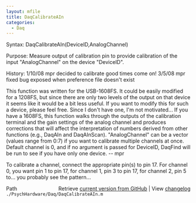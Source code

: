 ```yaml
---
layout: mfile
title: DaqCalibrateAIn
categories:
  - Daq
---
```


Syntax: DaqCalibrateAIn\(DeviceID,AnalogChannel\)

Purpose: Measure output of calibration pin to provide calibration of the
          input "AnalogChannel" on the device "DeviceID".

History:  1/10/08   mpr   decided to calibrate good times come on\!
          3/5/08    mpr   fixed bug exposed when preference file doesn't exist

This function was written for the USB\-1608FS.  It could be easily modified for
a 1208FS, but since there are only two levels of the output on that device it
seems like it would be a bit less useful.  If you want to modify this for such
a device, please feel free.  Since I don't have one, I'm not motivated...
If you have a 1608FS, this function walks through the outputs of the
calibration terminal and the gain settings of the analog channel and produces
corrections that will affect the interpretation of numbers derived from other
functions \(e.g., DaqAIn and DaqAInScan\).  "AnalogChannel" can be a vector
\(values range from 0:7\) if you want to calibrate multiple channels at once.
Default channel is 0, and if no argument is passed for DeviceID, DaqFind will
be run to see if you have only one device.  \-\- mpr

To calibrate a channel, connect the appropriate pin\(s\) to pin 17.  For channel
0, you want pin 1 to pin 17, for channel 1, pin 3 to pin 17, for channel 2,
pin 5 to... you probably see the pattern...


<div class="code_header" style="text-align:right;">
  <span style="float:left;">Path&nbsp;&nbsp;</span> <span class="counter">Retrieve <a href=
  "https://raw.github.com/Psychtoolbox-3/Psychtoolbox-3/beta/./PsychHardware/Daq/DaqCalibrateAIn.m">current version from GitHub</a> | View <a href=
  "https://github.com/Psychtoolbox-3/Psychtoolbox-3/commits/beta/./PsychHardware/Daq/DaqCalibrateAIn.m">changelog</a></span>
</div>
<div class="code">
  <code>./PsychHardware/Daq/DaqCalibrateAIn.m</code>
</div>
